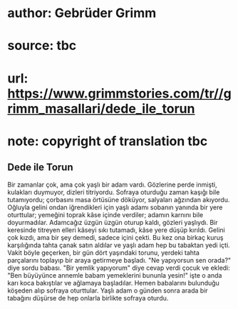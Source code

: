 # author: Gebrüder Grimm
# source: tbc
# url: https://www.grimmstories.com/tr//grimm_masallari/dede_ile_torun
# note: copyright of translation tbc

## Dede ile Torun 

Bir zamanlar çok, ama çok yaşlı bir adam vardı. Gözlerine perde inmişti,
kulakları duymuyor, dizleri titriyordu. Sofraya oturduğu zaman kaşığı
bile tutamıyordu; çorbasını masa örtüsüne döküyor, salyaları ağzından
akıyordu.
Oğluyla gelini ondan iğrendikleri için yaşlı adamı sobanın yanında bir
yere oturttular; yemeğini toprak kâse içinde verdiler; adamın karnını
bile doyurmadılar. Adamcağız üzgün üzgün oturup kaldı, gözleri
yaşlıydı.
Bir keresinde titreyen elleri kâseyi sıkı tutamadı, kâse yere düşüp
kırıldı. Gelini çok kızdı, ama bir şey demedi, sadece içini çekti. Bu
kez ona birkaç kuruş karşılığında tahta çanak satın aldılar ve yaşlı
adam hep bu tabaktan yedi içti.
Vakit böyle geçerken, bir gün dört yaşındaki torunu, yerdeki tahta
parçalarını toplayıp bir araya getirmeye başladı. "Ne yapıyorsun sen
orada?" diye sordu babası.
"Bir yemlik yapıyorum" diye cevap verdi çocuk ve ekledi: "Ben
büyüyünce annemle babam yemeklerini bununla yesin!"
işte o anda karı koca bakıştılar ve ağlamaya başladılar. Hemen
babalarını bulunduğu köşeden alıp sofraya oturttular. Yaşlı adam o
günden sonra arada bir tabağını düşürse de hep onlarla birlikte sofraya
oturdu.
